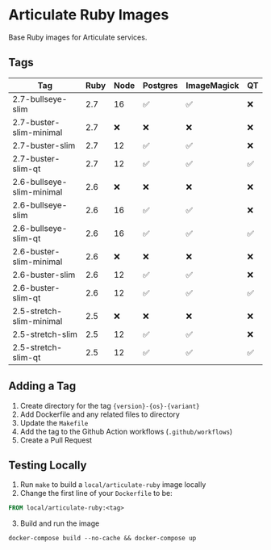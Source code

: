# Articulate Ruby Images

Base Ruby images for Articulate services.

## Tags

| Tag                       | Ruby | Node | Postgres | ImageMagick | QT |
|---------------------------|------|------|----------|-------------|----|
| 2.7-bullseye-slim         | 2.7  | 16   | ✅       | ✅          | ❌ |
| 2.7-buster-slim-minimal   | 2.7  | ❌   | ❌       | ❌          | ❌ |
| 2.7-buster-slim           | 2.7  | 12   | ✅       | ✅          | ❌ |
| 2.7-buster-slim-qt        | 2.7  | 12   | ✅       | ✅          | ✅ |
| 2.6-bullseye-slim-minimal | 2.6  | ❌   | ❌       | ❌          | ❌ |
| 2.6-bullseye-slim         | 2.6  | 16   | ✅       | ✅          | ❌ |
| 2.6-bullseye-slim-qt      | 2.6  | 16   | ✅       | ✅          | ✅ |
| 2.6-buster-slim-minimal   | 2.6  | ❌   | ❌       | ❌          | ❌ |
| 2.6-buster-slim           | 2.6  | 12   | ✅       | ✅          | ❌ |
| 2.6-buster-slim-qt        | 2.6  | 12   | ✅       | ✅          | ✅ |
| 2.5-stretch-slim-minimal  | 2.5  | ❌   | ❌       | ❌          | ❌ |
| 2.5-stretch-slim          | 2.5  | 12   | ✅       | ✅          | ❌ |
| 2.5-stretch-slim-qt       | 2.5  | 12   | ✅       | ✅          | ✅ |

## Adding a Tag

1. Create directory for the tag `{version}-{os}-{variant}`
2. Add Dockerfile and any related files to directory
3. Update the `Makefile`
4. Add the tag to the Github Action workflows (`.github/workflows`)
5. Create a Pull Request

## Testing Locally

1. Run `make` to build a `local/articulate-ruby` image locally
2. Change the first line of your `Dockerfile` to be:

```dockerfile
FROM local/articulate-ruby:<tag>
```

3. Build and run the image

```shell
docker-compose build --no-cache && docker-compose up
```
